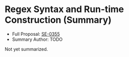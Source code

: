 # Regex Syntax and Run-time Construction (Summary)

* Full Proposal: [SE-0355](https://github.com/apple/swift-evolution/blob/main/proposals/0355-regex-syntax-run-time-construction.md)
* Summary Author: TODO

Not yet summarized.

